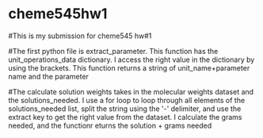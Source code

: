 # cheme545hw1
#This is my submission for cheme545 hw#1

#The first python file is extract_parameter. This function has the unit_operations_data dictionary. I access the right value in the dictionary by using the brackets. This function returns a string of unit_name+parameter name and the parameter

#The calculate solution weights takes in the molecular weights dataset and the solutions_needed. I use a for loop to loop through all elements of the solutions_needed list, split the string using the '-' delimiter, and use the extract key to get the right value from the dataset. I calculate the grams needed, and the functionr eturns the solution + grams needed

